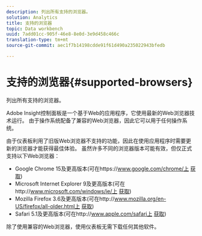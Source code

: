 ```yaml
---
description: 列出所有支持的浏览器。
solution: Analytics
title: 支持的浏览器
topic: Data workbench
uuid: 7add01cc-905f-46e8-8e0d-3e9d458c466c
translation-type: tm+mt
source-git-commit: aec1f7b14198cdde91f61d490a235022943bfedb

---
```



# 支持的浏览器{#supported-browsers}

列出所有支持的浏览器。

Adobe Insight控制面板是一个基于Web的应用程序，它使用最新的Web浏览器技术运行。 由于操作系统配备了兼容的Web浏览器，因此它可以用于任何操作系统。

由于仪表板利用了旧版Web浏览器不支持的功能，因此在使用应用程序时需要更新的浏览器才能获得最佳体验。 虽然许多不同的浏览器版本可能有效，但仅正式支持以下Web浏览器：

* Google Chrome 15及更高版本(可在https://www.google.com/chrome/上 [获取](https://www.google.com/chrome/))
* Microsoft Internet Explorer 9及更高版本(可在http://www.microsoft.com/windows/ie/上 [获取](http://www.microsoft.com/windows/ie/))
* Mozilla Firefox 3.6及更高版本(可在http://www.mozilla.org/en-US/firefox/all-older.html上 [获取](http://www.mozilla.org/en-US/firefox/all-older.html))
* Safari 5.1及更高版本(可在http://www.apple.com/safari上 [获取](http://www.apple.com/safari))

除了使用兼容的Web浏览器，使用仪表板无需下载任何其他软件。
